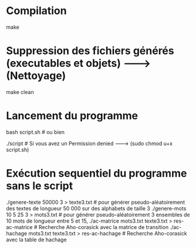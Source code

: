 # Compilation

make

# Suppression des fichiers générés (executables et objets) ---> (Nettoyage)

make clean

# Lancement du programme

bash script.sh # ou bien

./script # Si vous avez un Permission denied ---> (sudo chmod u+x script.sh)

# Exécution sequentiel du programme sans le script

./genere-texte 50000 3 > texte3.txt # pour générer pseudo-aléatoirement des textes de longueur 50 000 sur des alphabets de taille 3
./genere-mots 10 5 25 3 > mots3.txt # pour générer pseudo-aléatoirement 3 ensembles de 10 mots de longueur entre 5 et 15,
./ac-matrice mots3.txt texte3.txt > res-ac-matrice # Recherche Aho-corasick avec la matrice de transition
./ac-hachage mots3.txt texte3.txt > res-ac-hachage # Recherche Aho-corasick avec la table de hachage
